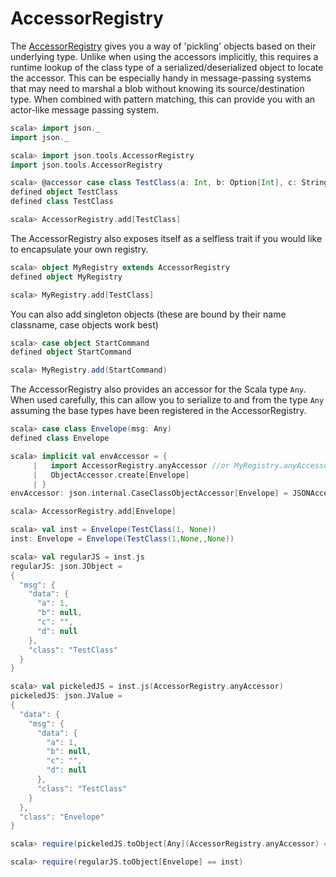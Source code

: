 AccessorRegistry
================

The [AccessorRegistry](http://mediamath.github.io/scala-json/doc/index.html#json.tools.AccessorRegistry)
gives you a way of 'pickling' objects based on their underlying type. Unlike when
using the accessors implicitly, this requires a runtime lookup of the class type of a serialized/deserialized object to
locate the accessor. This can be especially handy in message-passing systems that may need to marshal
a blob without knowing its source/destination type. When combined with pattern matching, this can provide you
with an actor-like message passing system.

```scala
scala> import json._
import json._

scala> import json.tools.AccessorRegistry
import json.tools.AccessorRegistry

scala> @accessor case class TestClass(a: Int, b: Option[Int], c: String = "", d: Option[Int] = None)
defined object TestClass
defined class TestClass

scala> AccessorRegistry.add[TestClass]
```

The AccessorRegistry also exposes itself as a selfless trait if you would like to encapsulate your own registry.

```scala
scala> object MyRegistry extends AccessorRegistry
defined object MyRegistry

scala> MyRegistry.add[TestClass]
```

You can also add singleton objects (these are bound by their name classname, case objects work best)

```scala
scala> case object StartCommand
defined object StartCommand

scala> MyRegistry.add(StartCommand)
```

The AccessorRegistry also provides an accessor for the Scala
type ```Any```. When used carefully, this can allow you to serialize to and from the type ```Any``` assuming
the base types have been registered in the AccessorRegistry.

```scala
scala> case class Envelope(msg: Any)
defined class Envelope

scala> implicit val envAccessor = {
     |   import AccessorRegistry.anyAccessor //or MyRegistry.anyAccessor if using your own registry
     |   ObjectAccessor.create[Envelope]
     | }
envAccessor: json.internal.CaseClassObjectAccessor[Envelope] = JSONAccessorProducer[...]

scala> AccessorRegistry.add[Envelope]

scala> val inst = Envelope(TestClass(1, None))
inst: Envelope = Envelope(TestClass(1,None,,None))

scala> val regularJS = inst.js
regularJS: json.JObject =
{
  "msg": {
    "data": {
      "a": 1,
      "b": null,
      "c": "",
      "d": null
    },
    "class": "TestClass"
  }
}

scala> val pickeledJS = inst.js(AccessorRegistry.anyAccessor)
pickeledJS: json.JValue =
{
  "data": {
    "msg": {
      "data": {
        "a": 1,
        "b": null,
        "c": "",
        "d": null
      },
      "class": "TestClass"
    }
  },
  "class": "Envelope"
}

scala> require(pickeledJS.toObject[Any](AccessorRegistry.anyAccessor) == inst)

scala> require(regularJS.toObject[Envelope] == inst)
```

